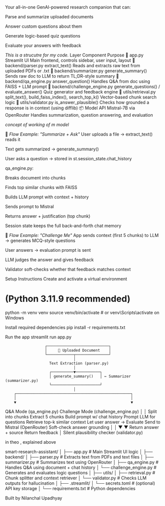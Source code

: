 Your all-in-one GenAI-powered research companion that can:

Parse and summarize uploaded documents

Answer custom questions about them

Generate logic-based quiz questions

Evaluate your answers with feedback





*This is a strucutre for my code.*
 Layer	                         Component	                                      Purpose
📁 app.py	                    Streamlit UI	                                Main frontend, controls sidebar, user input, layout
📁 backend/parser.py	        extract_text()                               	Reads and extracts raw text from uploaded PDFs or .txt
📁 backend/summarizer.py	    generate_summary()	                            Sends raw doc to LLM to return TL;DR-style summary
📁 backend/qa_engine.py	        answer_question()                            	Handles Q&A from doc using FAISS + LLM prompt
📁 backend/challenge_engine.py	generate_questions() / evaluate_answer()	    Quiz generator and feedback engine
📁 utils/retrieval.py	        split_text(), build_faiss_index(), search_top_k()    	Vector-based chunk search logic
📁 utils/validator.py	        is_answer_plausible()	                         Checks how grounded a response is in context (using difflib)
📦 Model API	                Mistral-7B via OpenRouter	                     Handles summarization, question answering, and evaluation




*concept of working of m model* 

🔁 *Flow Example: "Summarize + Ask"*
User uploads a file → extract_text() reads it

Text gets summarized → generate_summary()

User asks a question → stored in st.session_state.chat_history

qa_engine.py:

Breaks document into chunks

Finds top similar chunks with FAISS

Builds LLM prompt with context + history

Sends prompt to Mistral

Returns answer + justification (top chunk)

Session state keeps the full back-and-forth chat memory





🧩 *Flow Example: "Challenge Me"*
App sends context (first 5 chunks) to LLM → generates MCQ-style questions

User answers → evaluation prompt is sent

LLM judges the answer and gives feedback

Validator soft-checks whether that feedback matches context



Setup Instructions
Create and activate a virtual environment
# (Python 3.11.9 recommended)
python -m venv venv
source venv/bin/activate  # or venv\Scripts\activate on Windows


Install required dependencies
pip install -r requirements.txt


Run the app
streamlit run app.py





                      ┌────────────────────────────┐
                      │     📄 Uploaded Document    │
                      └────────────┬───────────────┘
                                   │
                        Text Extraction (parser.py)
                                   │
                        ┌──────────▼───────────┐
                        │ generate_summary()   │ ← Summarizer (summarizer.py)
                        └──────────────────────┘
                                   │
        ┌────────────────────────────────────────────────────┐
        │                                                    │
        ▼                                                    ▼
 Q&A Mode (qa_engine.py)                            Challenge Mode (challenge_engine.py)
        │                                                    │
  Split into chunks                                Extract 5 chunks
  Build prompt w/ chat history                     Prompt LLM for questions
  Retrieve top-k similar context                   Let user answer → Evaluate
  Send to Mistral (OpenRouter)                     Soft-check answer grounding
        │                                                    │
        ▼                                                    ▼
 Return answer + source                          Return feedback
        │
 Silent plausibility checker (validator.py)





in theo , explained above 

smart-research-assistant/
│
├── app.py                         # Main Streamlit UI logic
│
├── backend/
│   ├── parser.py                  # Extracts text from PDFs and text files
│   ├── summarizer.py              # Summarizes text using OpenRouter
│   ├── qa_engine.py               # Handles Q&A using document + chat history
│   └── challenge_engine.py        # Generates and evaluates logic questions
│
├── utils/
│   ├── retrieval.py               # Chunk splitter and context retriever
│   └── validator.py               # Checks LLM outputs for hallucination
│
├── .streamlit/
│   └── secrets.toml               # (optional) API key storage
│
└── requirements.txt               # Python dependencies


Built by Nilanchal Upadhyay




